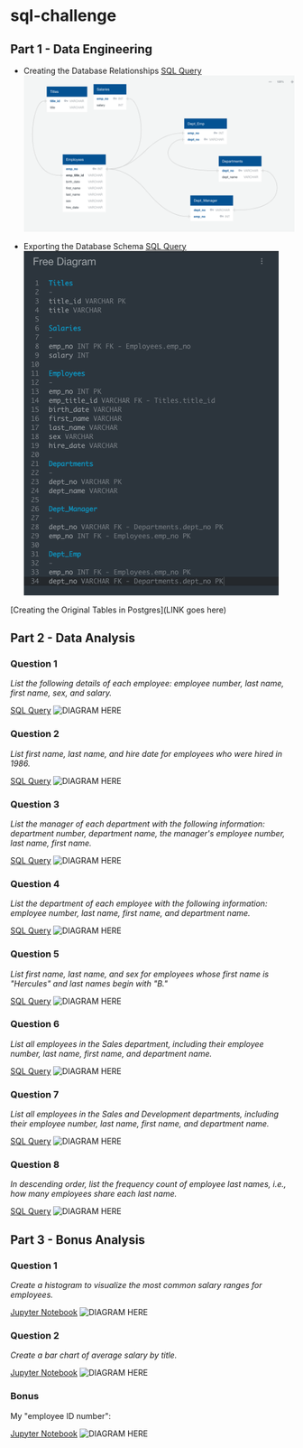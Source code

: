 # sql-challenge

## Part 1 - Data Engineering

- Creating the Database Relationships
[SQL Query](https://github.com/Jen-Dean/sql-challenge/blob/main/EmployeeSQL/Original_Set_Up_Schema/create_tables_sql.sql)
![DIAGRAM HERE](https://github.com/Jen-Dean/sql-challenge/blob/main/EmployeeSQL/QDBD_Images/Quick_Database_Diagram.png)

- Exporting the Database Schema
[SQL Query](https://github.com/Jen-Dean/sql-challenge/blob/main/EmployeeSQL/Original_Set_Up_Schema/create_tables_sql.sql)
![DIAGRAM HERE](https://github.com/Jen-Dean/sql-challenge/blob/main/EmployeeSQL/QDBD_Images/Quick_Database_Schema.png)

[Creating the Original Tables in Postgres](LINK goes here)

## Part 2 - Data Analysis

### Question 1 

*List the following details of each employee: employee number, last name, first name, sex, and salary.*

[SQL Query]()
![DIAGRAM HERE]()

### Question 2

*List first name, last name, and hire date for employees who were hired in 1986.*

[SQL Query]()
![DIAGRAM HERE]()

### Question 3

*List the manager of each department with the following information: department number, department name, the manager's employee number, last name, first name.*

[SQL Query]()
![DIAGRAM HERE]()

### Question 4

*List the department of each employee with the following information: employee number, last name, first name, and department name.*

[SQL Query]()
![DIAGRAM HERE]()

### Question 5

*List first name, last name, and sex for employees whose first name is "Hercules" and last names begin with "B."*

[SQL Query]()
![DIAGRAM HERE]()

### Question 6

*List all employees in the Sales department, including their employee number, last name, first name, and department name.*

[SQL Query]()
![DIAGRAM HERE]()

### Question 7

*List all employees in the Sales and Development departments, including their employee number, last name, first name, and department name.*

[SQL Query]()
![DIAGRAM HERE]()

### Question 8

*In descending order, list the frequency count of employee last names, i.e., how many employees share each last name.*

[SQL Query]()
![DIAGRAM HERE]()

## Part 3 - Bonus Analysis

### Question 1

*Create a histogram to visualize the most common salary ranges for employees.*

[Jupyter Notebook]()
![DIAGRAM HERE]()

### Question 2

*Create a bar chart of average salary by title.*

[Jupyter Notebook]()
![DIAGRAM HERE]()

### Bonus

My "employee ID number":

[Jupyter Notebook]()
![DIAGRAM HERE]()
